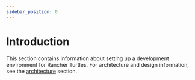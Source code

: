 ```yaml
---
sidebar_position: 0
---
```


# Introduction

This section contains information about setting up a development environment for Rancher Turtles. For architecture and design information, see the [architecture](../reference-guides/architecture/intro.md) section.